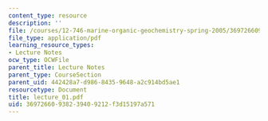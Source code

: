 ```yaml
---
content_type: resource
description: ''
file: /courses/12-746-marine-organic-geochemistry-spring-2005/36972660938239409212f3d15197a571_lecture_01.pdf
file_type: application/pdf
learning_resource_types:
- Lecture Notes
ocw_type: OCWFile
parent_title: Lecture Notes
parent_type: CourseSection
parent_uid: 442428a7-d986-8435-9648-a2c914bd5ae1
resourcetype: Document
title: lecture_01.pdf
uid: 36972660-9382-3940-9212-f3d15197a571
---
```

